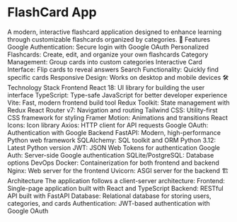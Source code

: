 # FlashCard App
A modern, interactive flashcard application designed to enhance learning through customizable flashcards organized by categories.
🚀 Features
Google Authentication: Secure login with Google OAuth
Personalized Flashcards: Create, edit, and organize your own flashcards
Category Management: Group cards into custom categories
Interactive Card Interface: Flip cards to reveal answers
Search Functionality: Quickly find specific cards
Responsive Design: Works on desktop and mobile devices
🛠️ Technology Stack
Frontend
React 18: UI library for building the user interface
TypeScript: Type-safe JavaScript for better developer experience
Vite: Fast, modern frontend build tool
Redux Toolkit: State management with Redux
React Router v7: Navigation and routing
Tailwind CSS: Utility-first CSS framework for styling
Framer Motion: Animations and transitions
React Icons: Icon library
Axios: HTTP client for API requests
Google OAuth: Authentication with Google
Backend
FastAPI: Modern, high-performance Python web framework
SQLAlchemy: SQL toolkit and ORM
Python 3.12: Latest Python version
JWT: JSON Web Tokens for authentication
Google Auth: Server-side Google authentication
SQLite/PostgreSQL: Database options
DevOps
Docker: Containerization for both frontend and backend
Nginx: Web server for the frontend
Uvicorn: ASGI server for the backend
🏗️ Architecture
The application follows a client-server architecture:
Frontend: Single-page application built with React and TypeScript
Backend: RESTful API built with FastAPI
Database: Relational database for storing users, categories, and cards
Authentication: JWT-based authentication with Google OAuth